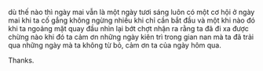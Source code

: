 dù thế nào thì ngày mai vẫn là một ngày tươi sáng luôn có một cơ hội ở ngày mai khi ta cố gắng không ngừng nhiều khi chỉ cần bắt đầu và một khi nào đó khi ta ngoảng mặt quay đầu nhìn lại bớt chợt nhận ra rằng ta đã đi xa được chừng nào khi đó ta cảm ơn những ngày kiên trì trong gian nan mà ta đã trải qua những ngày mà ta không từ bỏ, cảm ơn ta của ngày hôm qua.

Thanks.
